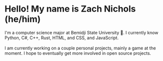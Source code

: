 # Hello! My name is Zach Nichols (he/him) 
I'm a computer science major at Bemidji State University 🦫. I currently know Python, C#, C++, Rust, HTML, and CSS, and JavaScript.
<br>
<br>
I am currently working on a couple personal projects, mainly a game at the moment. I hope to eventually get more involved in open source projects.
